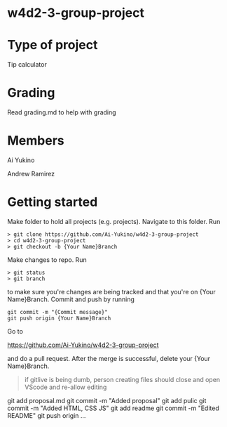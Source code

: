 # w4d2-3-group-project

# Type of project

Tip calculator

# Grading

Read grading.md to help with grading

# Members

Ai Yukino

Andrew Ramirez

# Getting started

Make folder to hold all projects (e.g. projects). Navigate to this folder. Run

```
> git clone https://github.com/Ai-Yukino/w4d2-3-group-project
> cd w4d2-3-group-project
> git checkout -b {Your Name}Branch
```

Make changes to repo. Run

```
> git status
> git branch
```

to make sure you're changes are being tracked and that you're on {Your Name}Branch. Commit and push by running

```
git commit -m "{Commit message}"
git push origin {Your Name}Branch
```

Go to

https://github.com/Ai-Yukino/w4d2-3-group-project

and do a pull request. After the merge is successful, delete your {Your Name}Branch.

> if gitlive is being dumb, person creating files should close and open VScode and re-allow editing

git add proposal.md
git commit -m "Added proposal"
git add pulic
git commit -m "Added HTML, CSS JS"
git add readme
git commit -m "Edited README"
git push origin ...
